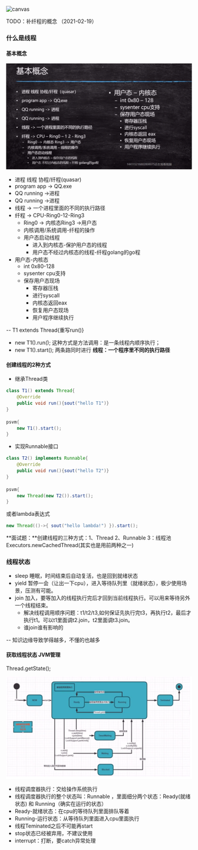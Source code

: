 ![canvas](C:/Users/yanggeng/Desktop/canvas.png)

TODO：补纤程的概念 （2021-02-19）

### 什么是线程

#### 基本概念

 <img src="images/image-20210219143823470.png" alt="image-20210219143823470" style="zoom: 80%;" />

* 进程 线程 协程/纤程(quasar)
* program app -> QQ.exe
* QQ running ->进程
* QQ running ->进程
* 线程 -> 一个进程里面的不同的执行路径
* 纤程 -> CPU-Ring0-12-Ring3
  - Ring0 -> 内核态Ring3 ->用户态
  - 内核调用/系统调用-纤程的操作
  - 用户态启动线程
    * 进入到内核态-保护用户态的线程
    * 用户态不经过内核态的线程-纤程golang的go程
* 用户态-内核态
  - int 0x80-128
  - sysenter cpu支持
  - 保存用户态现场
    * 寄存器压栈
    * 进行syscall
    * 内核态返回eax
    * 恢复用户态现场
    * 用户程序继续执行

--
T1 extends Thread{重写run()}

* new T1().run(); 这种方式是方法调用：是一条线程内顺序执行；
* new T1().start(); 两条路同时进行
**线程：一个程序里不同的执行路径**

#### 创建线程的2种方式

* 继承Thread类

```java
class T1() extends Thread{
    @Override
    public void run(){sout("hello T1")}
}

psvm{
    new T1().start();
}
```



* 实现Runnable接口

```java
class T2() implements Runnable{
    @Override
    public void run(){sout("hello T2")}
}

psvm{
    new Thread(new T2()).start();
}

```

或者lambda表达式

```java
new Thread(()->{ sout("hello lambda!") }).start();
```

**面试题：**创建线程的三种方式：1、Thread 2、Runnable 3：线程池 Executors.newCachedThread(其实也是用前两种之一)

### 线程状态

* sleep 睡眠，时间结束后自动复活，也是回到就绪状态
* yield 暂停一会（让出一下cpu），进入等待队列里（就绪状态），极少使用场景，压测有可能。
* join 加入，要等加入的线程执行完后才回到当前线程执行。可以用来等待另外一个线程结束。
  * 解决线程调用顺序问题：t1/t2/t3,如何保证先执行完t3，再执行t2，最后才执行t1。可以t1里面调t2.join，t2里面调t3.join。
  * 谁join谁有影响的

-- 知识边缘导致学得越多，不懂的也越多

#### 获取线程状态  JVM管理

Thread.getState();

 ![image-20210219144920025](images/image-20210219144920025.png)

* 线程调度器执行：交给操作系统执行
* 线程调度器执行的整个状态叫：Runnable ，里面细分两个状态：Ready(就绪状态) 和 Running（确实在运行的状态）
* Ready-就绪状态：在cpu的等待队列里面排队等着
* Running-运行状态：从等待队列里面进入cpu里面执行
* 线程Teminated之后不可能再start
* stop状态已经被弃用，不建议使用
* interrupt：打断，要catch异常处理

